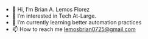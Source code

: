 - 👋 Hi, I’m Brian A. Lemos Florez
- 👀 I’m interested in Tech At-Large.
- 🌱 I’m currently learning better automation practices
- 📫 How to reach me lemosbrian0725@gmail.com 

<!---
lesnoppsh18/lesnoppsh18 is a ✨ special ✨ repository because its `README.md` (this file) appears on your GitHub profile.
You can click the Preview link to take a look at your changes.
--->
